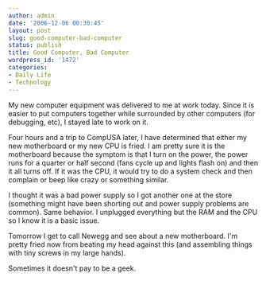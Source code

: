 ```yaml
---
author: admin
date: '2006-12-06 00:30:45'
layout: post
slug: good-computer-bad-computer
status: publish
title: Good Computer, Bad Computer
wordpress_id: '1472'
categories:
- Daily Life
- Technology
---
```

My new computer equipment was delivered to me at work today. Since it is easier to put computers together while surrounded by other computers (for debugging, etc), I stayed late to work on it.

Four hours and a trip to CompUSA later, I have determined that either my new motherboard or my new CPU is fried. I am pretty sure it is the motherboard because the symptom is that I turn on the power, the power runs for a quarter or half second (fans cycle up and lights flash on) and then it all turns off. If it was the CPU, it would try to do a system check and then complain or beep like crazy or something similar.

I thought it was a bad power supply so I got another one at the store (something might have been shorting out and power supply problems are common). Same behavior. I unplugged everything but the RAM and the CPU so I know it is a basic issue.

Tomorrow I get to call Newegg and see about a new motherboard. I'm pretty fried now from beating my head against this (and assembling things with tiny screws in my large hands).

Sometimes it doesn't pay to be a geek.
